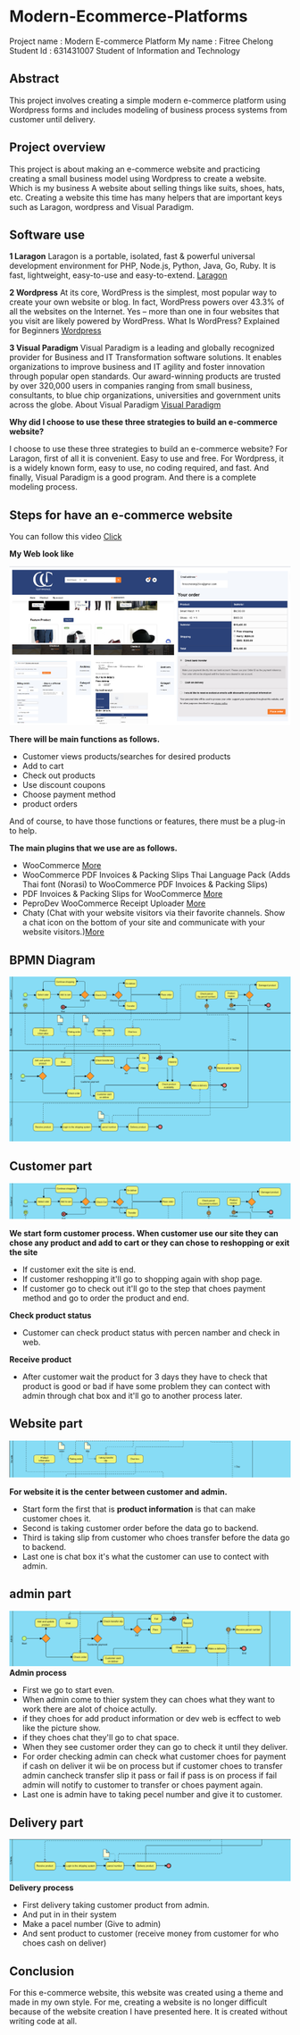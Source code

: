 # Modern-Ecommerce-Platforms
Project name : Modern E-commerce Platform
My name : Fitree Chelong
Student Id : 631431007
Student of Information and Technology

## Abstract
 This project involves creating a simple modern e-commerce platform using Wordpress forms and includes modeling of business process systems from customer until delivery.

## Project overview
  This project is about making an e-commerce website and practicing creating a small business model using Wordpress to create a website. Which is my business A website about selling things like suits, shoes, hats, etc. Creating a website this time has many helpers that are important keys such as Laragon, wordpress and Visual Paradigm.

## Software use

**1 Laragon**
Laragon is a portable, isolated, fast & powerful universal development environment for PHP, Node.js, Python, Java, Go, Ruby. It is fast, lightweight, easy-to-use and easy-to-extend.
[Laragon](https://laragon.org/docs/index.html)

**2 Wordpress**
At its core, WordPress is the simplest, most popular way to create your own website or blog. In fact, WordPress powers over 43.3% of all the websites on the Internet. Yes – more than one in four websites that you visit are likely powered by WordPress.
What Is WordPress? Explained for Beginners [Wordpress](kinsta.com)


**3 Visual Paradigm**
Visual Paradigm is a leading and globally recognized provider for Business and IT Transformation software solutions. It enables organizations to improve business and IT agility and foster innovation through popular open standards. Our award-winning products are trusted by over 320,000 users in companies ranging from small business, consultants, to blue chip organizations, universities and government units across the globe. About Visual Paradigm [Visual Paradigm](visual-paradigm.com)

**Why did I choose to use these three strategies to build an e-commerce website?**

I choose to use these three strategies to build an e-commerce website?
For Laragon, first of all it is convenient. Easy to use and free.
For Wordpress, it is a widely known form, easy to use, no coding required, and fast.
And finally, Visual Paradigm is a good program. And there is a complete modeling process.

## Steps for have an e-commerce website
You can follow this video [Click](https://www.youtube.com/watch?v=0eeld9jH1Tk)

**My Web look like**


![wp4 png](img/wp4.png)

**There will be main functions as follows.**
- Customer views products/searches for desired products
- Add to cart
- Check out products
- Use discount coupons
- Choose payment method
- product orders

And of course, to have those functions or features, there must be a plug-in to help.

**The main plugins that we use are as follows.**
- WooCommerce [More](https://wordpress.org/plugins/woocommerce/.com)
- WooCommerce PDF Invoices & Packing Slips Thai Language Pack (Adds Thai font (Norasi) to WooCommerce PDF Invoices & Packing Slips)
- PDF Invoices & Packing Slips for WooCommerce  [More](https://wordpress.org/plugins/woocommerce-pdf-invoices-packing-slips/)
- PeproDev WooCommerce Receipt Uploader [More](https://wordpress.org/plugins/pepro-bacs-receipt-upload-for-woocommerce/)
- Chaty (Chat with your website visitors via their favorite channels. Show a chat icon on the bottom of your site and communicate with your website visitors.)[More](https://wordpress.org/plugins/chaty/)
  
## BPMN Diagram

![all png](img/Bd1.png)

## Customer part

![d1 png](img/d1.png)

**We start form customer process. When customer use our site they can chose any product and add to cart or they can chose to reshopping or exit the site**
- If customer exit the site is end.
- If customer reshopping it'll go to shopping again with shop page.
- If customer go to check out it'll go to the step that choes payment method and go to order the product and end.

**Check product status**
- Customer can check product status with percen namber and check in web.

**Receive product**
- After customer wait the product for 3 days they have to check that product is good or bad if have some problem they can contect with admin through chat box and it'll go to another process later.

## Website part
![d2 png](img/d2.png)

**For website it is the center between customer and admin.**
- Start form the first that is **product information** is that can make customer choes it.
- Second is taking customer order before the data go to backend.
- Third is taking slip from customer who choes transfer before the data go to backend.
- Last one is chat box it's what the customer can use to contect with admin.

## admin part
![d3 png](img/d3.png)
**Admin process**
- First we go to start even.
- When admin come to thier system they can choes what they want to work there are alot of choice actully.
- if they choes for add product information or dev web is ecffect to web like the picture show.
- if they choes chat they'll go to chat space.
- When they see customer order they can go to check it until they deliver.
- For order checking admin can check what customer choes for payment if cash on deliver it wii be on process but if customer choes to transfer admin cancheck transfer slip it pass or fail if pass is on process if fail admin will notify to customer to transfer or choes payment again.
- Last one is admin have to taking pecel number and give it to customer.

## Delivery part
![d4 png](img/d4.png)
**Delivery process**
- First delivery taking customer product from admin.
- And put in in their system
- Make a pacel number (Give to admin)
- And sent product to customer (receive money from customer for who choes cash on deliver)

## Conclusion
 For this e-commerce website, this website was created using a theme and made in my own style. For me, creating a website is no longer difficult because of the website creation I have presented here. It is created without writing code at all. 
